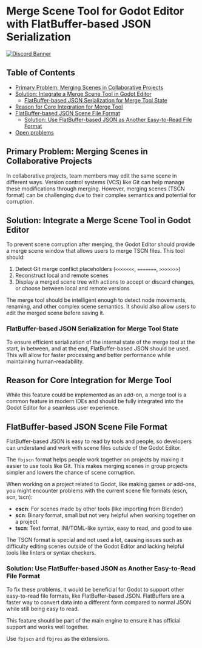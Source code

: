 # Merge Scene Tool for Godot Editor with FlatBuffer-based JSON Serialization

[![Discord Banner](https://discordapp.com/api/guilds/1067685170397855754/widget.png?style=banner2)](https://discord.gg/SWg6vgcw3F)

## Table of Contents

- [Primary Problem: Merging Scenes in Collaborative Projects](#primary-problem-merging-scenes-in-collaborative-projects)
- [Solution: Integrate a Merge Scene Tool in Godot Editor](#solution-integrate-a-merge-scene-tool-in-godot-editor)
  - [FlatBuffer-based JSON Serialization for Merge Tool State](#flatbuffer-based-json-serialization-for-merge-tool-state)
- [Reason for Core Integration for Merge Tool](#reason-for-core-integration-for-merge-tool)
- [FlatBuffer-based JSON Scene File Format](#flatbuffer-based-json-scene-file-format)
  - [Solution: Use FlatBuffer-based JSON as Another Easy-to-Read File Format](#solution-use-flatbuffer-based-json-as-another-easy-to-read-file-format)
- [Open problems](#open-problems)

## Primary Problem: Merging Scenes in Collaborative Projects

In collaborative projects, team members may edit the same scene in different ways. Version control systems (VCS) like Git can help manage these modifications through merging. However, merging scenes (TSCN format) can be challenging due to their complex semantics and potential for corruption.

## Solution: Integrate a Merge Scene Tool in Godot Editor

To prevent scene corruption after merging, the Godot Editor should provide a merge scene window that allows users to merge TSCN files. This tool should:

1. Detect Git merge conflict placeholders (`<<<<<<<`, `=======`, `>>>>>>>`)
2. Reconstruct local and remote scenes
3. Display a merged scene tree with actions to accept or discard changes, or choose between local and remote versions

The merge tool should be intelligent enough to detect node movements, renaming, and other complex scene semantics. It should also allow users to edit the merged scene before saving it.

### FlatBuffer-based JSON Serialization for Merge Tool State

To ensure efficient serialization of the internal state of the merge tool at the start, in between, and at the end, FlatBuffer-based JSON should be used. This will allow for faster processing and better performance while maintaining human-readability.

## Reason for Core Integration for Merge Tool

While this feature could be implemented as an add-on, a merge tool is a common feature in modern IDEs and should be fully integrated into the Godot Editor for a seamless user experience.

## FlatBuffer-based JSON Scene File Format

FlatBuffer-based JSON is easy to read by tools and people, so developers can understand and work with scene files outside of the Godot Editor.

The `fbjscn` format helps people work together on projects by making it easier to use tools like Git. This makes merging scenes in group projects simpler and lowers the chance of scene corruption.

When working on a project related to Godot, like making games or add-ons, you might encounter problems with the current scene file formats (escn, scn, tscn):

- **escn**: For scenes made by other tools (like importing from Blender)
- **scn**: Binary format, small but not very helpful when working together on a project
- **tscn**: Text format, INI/TOML-like syntax, easy to read, and good to use

The TSCN format is special and not used a lot, causing issues such as difficulty editing scenes outside of the Godot Editor and lacking helpful tools like linters or syntax checkers.

### Solution: Use FlatBuffer-based JSON as Another Easy-to-Read File Format

To fix these problems, it would be beneficial for Godot to support other easy-to-read file formats, like FlatBuffer-based JSON. FlatBuffers are a faster way to convert data into a different form compared to normal JSON while still being easy to read.

This feature should be part of the main engine to ensure it has official support and works well together.

Use `fbjscn` and `fbjres` as the extensions.

